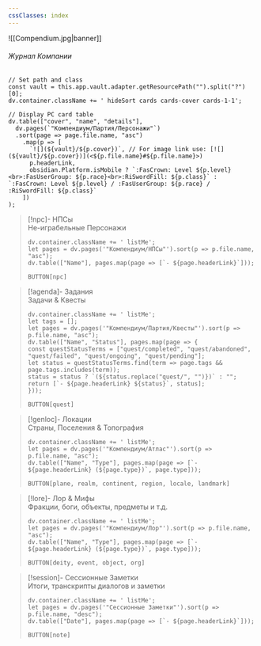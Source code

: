 ```yaml
---
cssClasses: index
---
```

![[Compendium.jpg|banner]]
###### <span class="head">Журнал Компании</span> 

```dataviewjs
// Set path and class
const vault = this.app.vault.adapter.getResourcePath("").split("?")[0];
dv.container.className += ' hideSort cards cards-cover cards-1-1';

// Display PC card table
dv.table(["cover", "name", "details"],
  dv.pages(`"Компендиум/Партия/Персонажи"`)
  .sort(page => page.file.name, "asc")
    .map(p => [
      `![](${vault}/${p.cover})`, // For image link use: [![](${vault}/${p.cover})](<${p.file.name}#${p.file.name}>)
      p.headerLink,
      obsidian.Platform.isMobile ? `:FasCrown: Level ${p.level}<br>:FasUserGroup: ${p.race}<br>:RiSwordFill: ${p.class}` : `:FasCrown: Level ${p.level} / :FasUserGroup: ${p.race} / :RiSwordFill: ${p.class}`
    ])
);
```

> [!npc]-   НПСы<br><span class="sub">Не-играбельные Персонажи</span>
> ```dataviewjs
> dv.container.className += ' listMe';
> let pages = dv.pages('"Компендиум/НПСы"').sort(p => p.file.name, "asc");  
> dv.table(["Name"], pages.map(page => [`- ${page.headerLink}`]));
>```
> `BUTTON[npc]`

> [!agenda]-  Задания<br><span class="sub">Задачи & Квесты</span>
>```dataviewjs
>dv.container.className += ' listMe';
>let tags = [];
>let pages = dv.pages('"Компендиум/Партия/Квесты"').sort(p => p.file.name, "asc");
>dv.table(["Name", "Status"], pages.map(page => {
>const questStatusTerms = ["quest/completed", "quest/abandoned", "quest/failed", "quest/ongoing", "quest/pending"];
>let status = questStatusTerms.find(term => page.tags && page.tags.includes(term));
>status = status ? `(${status.replace("quest/", "")})` : "";
>return [`- ${page.headerLink} ${status}`, status];
>}));
>```
> `BUTTON[quest]`

> [!genloc]-  Локации<br><span class="sub">Страны, Поселения & Топография</span>
> ```dataviewjs
> dv.container.className += ' listMe';
> let pages = dv.pages('"Компендиум/Атлас"').sort(p => p.file.name, "asc");  
> dv.table(["Name", "Type"], pages.map(page => [`- ${page.headerLink} (${page.type})`, page.type]));
>```
>`BUTTON[plane, realm, continent, region, locale, landmark]`

> [!lore]-  Лор & Мифы<br><span class="sub">Фракции, боги, объекты, предметы и т.д.</span> 
> ```dataviewjs
> dv.container.className += ' listMe';
> let pages = dv.pages('"Компендиум/Лор"').sort(p => p.file.name, "asc");  
>dv.table(["Name", "Type"], pages.map(page => [`- ${page.headerLink} (${page.type})`, page.type]));
>```
> `BUTTON[deity, event, object, org]`
 
> [!session]-  Сессионные Заметки<br><span class="sub">Итоги, транскрипты диалогов и заметки</span>
> ```dataviewjs
> dv.container.className += ' listMe';
> let pages = dv.pages('"Сессионные Заметки"').sort(p => p.file.name, "desc");  
>dv.table(["Date"], pages.map(page => [`- ${page.headerLink}`]));
>```
> `BUTTON[note]`
